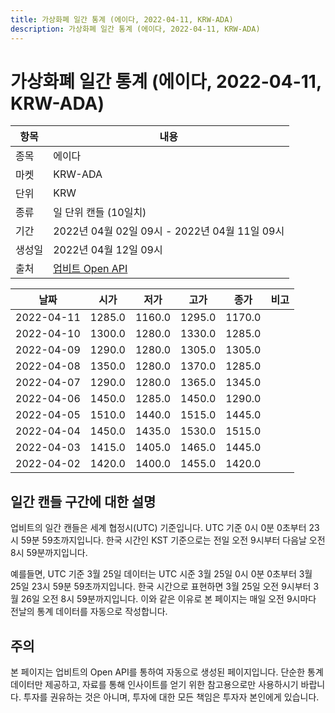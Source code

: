```yaml
---
title: 가상화폐 일간 통계 (에이다, 2022-04-11, KRW-ADA)
description: 가상화폐 일간 통계 (에이다, 2022-04-11, KRW-ADA)
---
```



가상화폐 일간 통계 (에이다, 2022-04-11, KRW-ADA)
===

|항목|내용|
|--|--|
|종목|에이다|
|마켓|KRW-ADA|
|단위|KRW|
|종류|일 단위 캔들 (10일치)|
|기간|2022년 04월 02일 09시 - 2022년 04월 11일 09시|
|생성일|2022년 04월 12일 09시|
|출처|[업비트 Open API](https://docs.upbit.com)|


|날짜|시가|저가|고가|종가|비고|
|--|--|--|--|--|--|
|2022-04-11|1285.0|1160.0|1295.0|1170.0|    |
|2022-04-10|1300.0|1280.0|1330.0|1285.0|    |
|2022-04-09|1290.0|1280.0|1305.0|1305.0|    |
|2022-04-08|1350.0|1280.0|1370.0|1285.0|    |
|2022-04-07|1290.0|1280.0|1365.0|1345.0|    |
|2022-04-06|1450.0|1285.0|1450.0|1290.0|    |
|2022-04-05|1510.0|1440.0|1515.0|1445.0|    |
|2022-04-04|1450.0|1435.0|1530.0|1515.0|    |
|2022-04-03|1415.0|1405.0|1465.0|1445.0|    |
|2022-04-02|1420.0|1400.0|1455.0|1420.0|    |


일간 캔들 구간에 대한 설명
---


업비트의 일간 캔들은 세계 협정시(UTC) 기준입니다. 
UTC 기준 0시 0분 0초부터 23시 59분 59초까지입니다. 
한국 시간인 KST 기준으로는 전일 오전 9시부터 다음날 오전 8시 59분까지입니다. 


예를들면, UTC 기준 3월 25일 데이터는 UTC 시준 3월 25일 0시 0분 0초부터 3월 25일 23시 59분 59초까지입니다. 
한국 시간으로 표현하면 3월 25일 오전 9시부터 3월 26일 오전 8시 59분까지입니다. 
이와 같은 이유로 본 페이지는 매일 오전 9시마다 전날의 통계 데이터를 자동으로 작성합니다. 


주의
---


본 페이지는 업비트의 Open API를 통하여 자동으로 생성된 페이지입니다. 
단순한 통계 데이터만 제공하고, 자료를 통해 인사이트를 얻기 위한 참고용으로만 사용하시기 바랍니다. 
투자를 권유하는 것은 아니며, 투자에 대한 모든 책임은 투자자 본인에게 있습니다. 
